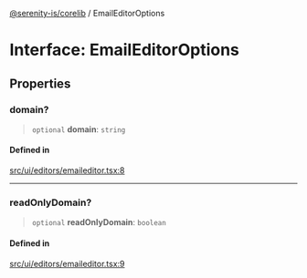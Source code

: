 [@serenity-is/corelib](../README.md) / EmailEditorOptions

# Interface: EmailEditorOptions

## Properties

### domain?

> `optional` **domain**: `string`

#### Defined in

[src/ui/editors/emaileditor.tsx:8](https://github.com/serenity-is/serenity/blob/master/packages/corelib/src/ui/editors/emaileditor.tsx#L8)

***

### readOnlyDomain?

> `optional` **readOnlyDomain**: `boolean`

#### Defined in

[src/ui/editors/emaileditor.tsx:9](https://github.com/serenity-is/serenity/blob/master/packages/corelib/src/ui/editors/emaileditor.tsx#L9)

